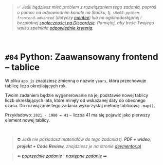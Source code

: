 > :white_check_mark: *Jeśli będziesz mieć problem z rozwiązaniem tego zadania, poproś o pomoc na odpowiednim kanale na Slacku, tj. `s8e08-python-frontend-advanced` (dotyczy [mentee](https://devmentor.pl/mentoring-javascript/)) lub na ogólnodostępnej i bezpłatnej [społeczności na Discordzie](https://devmentor.pl/discord). Pamiętaj, aby treść Twojego wpisu spełniała [odpowiednie kryteria](https://devmentor.pl/jak-prosic-o-pomoc/).*

&nbsp;

# `#04` Python: Zaawansowany frontend – tablice

W pliku `app.js` znajdziesz zmienną o nazwie `years`, która przechowuje tablicę liczb określających rok.

Twoim zadaniem będzie wygenerowanie na jej podstawie nowej tablicy liczb określających lata, które minęły od wskazanej daty do obecnego czasu. Do rozwiązanie tego zadania wykorzystaj metodę tablicową `.map()`.

Przykładowo: `2021 - 1980 = 41` – liczba 41 ma się pojawić jako pierwszy element nowej tablicy.

&nbsp;
> :no_entry: *Jeśli nie posiadasz materiałów do tego zadania tj. **PDF + wideo, projekt + Code Review**, znajdziesz je na stronie [devmentor.pl](https://devmentor.pl/workshop-python-frontend-advanced/)*

> :arrow_left: [*poprzednie zadanie*](./../03) | [*następne zadanie*](./../05) :arrow_right:
